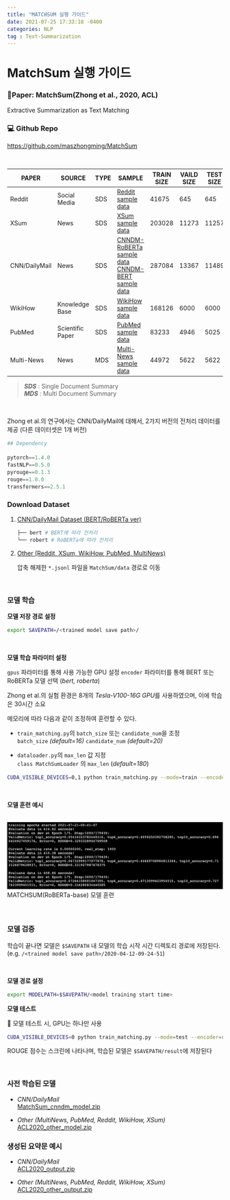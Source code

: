 ```yaml
---
title: "MATCHSUM 실행 가이드"
date: 2021-07-25 17:33:18 -0400
categories: NLP
tag : Text-Summarization
---
```


# **MatchSum 실행 가이드**

### **📄Paper: MatchSum(Zhong et al., 2020, ACL)** 
Extractive Summarization as Text Matching


### **💻 Github Repo**  
https://github.com/maszhongming/MatchSum

<br>

|PAPER|SOURCE|TYPE|SAMPLE|TRAIN SIZE|VAILD SIZE|TEST SIZE|DOCUMENT TOKEN|SUMMARY TOKEN|
|---|---|---|---|---|---|---|---|---|
|Reddit|Social Media|SDS|[Reddit sample data](https://drive.google.com/file/d/1e_mxJdKTGuJQBkKb9-cvO84gp9bN36dG/view?usp=sharing)|41675|645|645|(average) 482.2|(average) 28.0|
|XSum|News|SDS|[XSum sample data](https://drive.google.com/file/d/1Fi3xrmzuh1zvG-WGksNs2VZ5IyjHqykl/view?usp=sharing)|203028|11273|11257|(average) 430.2|(average) 23.3|
|CNN/DailyMail|News|SDS|[CNNDM-RoBERTa sample data](https://drive.google.com/file/d/1ICSAjwX9YgU8XDqsWha1PA1XFpgFYnua/view?usp=sharing) <br>[CNNDM-BERT sample data](https://drive.google.com/file/d/1Tt6EeKqpc4kbtgRC3eCxRmYmLhj563QI/view?usp=sharing)|287084|13367|11489|(average) 766.1|(average) 58.2|
|WikiHow|Knowledge Base|SDS|[WikiHow sample data](https://drive.google.com/file/d/18fWe3pvGggjZbElfFp3knwyf8icOGKt2/view?usp=sharing)|168126|6000|6000|(average) 580.8|(average) 62.6 |
|PubMed|Scientific Paper|SDS|[PubMed sample data](https://drive.google.com/file/d/1wyLsXOMWg17hRBGwVqqvroF7SQNj1_hO/view?usp=sharing)|83233|4946|5025|(average) 444.0|(average) 209.5|
|Multi-News|News|MDS|[Multi-News sample data](https://drive.google.com/file/d/1SiOo0ffcrzgA02Vj3BTNBt7fEw5c10K6/view?usp=sharing)|44972|5622|5622|(average) 487.3|(average) 262.0|




> ***SDS*** : Single Document Summary  
> ***MDS*** : Multi Document Summary

<br>  

Zhong et al.의 연구에서는
CNN/DailyMail에 대해서, 2가지 버전의 전처리 데이터를 제공
(다른 데이터셋은 1개 버전)


```python
## Dependency

pytorch==1.4.0
fastNLP==0.5.0
pyrouge==0.1.3
rouge==1.0.0
transformers==2.5.1
```

  

### **Download Dataset**


1.  [CNN/DailyMail Dataset (BERT/RoBERTa ver)](https://drive.google.com/open?id=1FG4oiQ6rknIeL2WLtXD0GWyh6pBH9-hX)

	```python
	├── bert # BERT에 따라 전처리
	└── robert # RoBERTa에 따라 전처리
	```
  

2.  [Other (Reddit, XSum, WikiHow, PubMed, MultiNews)](https://drive.google.com/file/d/1PnFCwqSzAUr78uEcA_Q15yupZ5bTAQIb/view?usp=sharing)

	압축 해제한 `*.jsonl` 파일을 `MatchSum/data` 경로로 이동

<br>
    
    

###  **모델 학습**

  
**모델 저장 경로 설정**

```bash
export SAVEPATH=/<trained model save path>/
```

<br>

**모델 학습 파라미터 설정**

`gpus` 파라미터를 통해 사용 가능한 GPU 설정
`encoder` 파라미터를 통해 BERT 또는 RoBERTa 모델 선택 (*bert, roberta*)


Zhong et al.의 실험 환경은 8개의 *Tesla-V100-16G GPU*를 사용하였으며, 이에 학습은 30시간 소요

메모리에 따라 다음과 같이 조정하여 훈련할 수 있다.
  
-  `train_matching.py`의 `batch_size` 또는 `candidate_num`을 조정  
	`batch_size`  *(default=16)*
	`candidate_num`  *(default=20)*

-  `dataloader.py`의 `max_len` 값 지정  
	`class MatchSumLoader` 의 `max_len` (*default=180*)


```bash
CUDA_VISIBLE_DEVICES=0,1 python train_matching.py --mode=train --encoder=roberta --save_path=$SAVEPATH --batch_size=8 --candidate_num=16 --gpus=0,1 
```

<br>
 
**모델 훈련 예시**

<br>  
<div align=left>
<img src="/assets/images/matchsum/matchsum_monitor.png" width=700/><br>
MATCHSUM(RoBERTa-base) 모델 훈련 
</div>
<br>

<br>

### **모델 검증**

학습이 끝나면 모델은 `$SAVEPATH` 내 모델의 학습 시작 시간 디렉토리 경로에 저장된다. (e.g. `/<trained model save path>/2020-04-12-09-24-51`)

<br>

**모델 경로 설정**

```bash
export MODELPATH=$SAVEPATH/<model training start time>
```

**모델 테스트**


📢 모델 테스트 시, GPU는 하나만 사용

```bash
CUDA_VISIBLE_DEVICES=0 python train_matching.py --mode=test --encoder=roberta --save_path=$MODELPATH --gpus=0
```

ROUGE 점수는 스크린에 나타나며, 학습된 모델은 `$SAVEPATH/result`에 저장된다
  
<br>

### **사전 학습된 모델**

- *CNN/DailyMail*  
	[MatchSum_cnndm_model.zip](https://drive.google.com/file/d/1PxMHpDSvP1OJfj1et4ToklevQzcPr-HQ/view?usp=drivesdk)

 
- *Other (MultiNews, PubMed, Reddit, WikiHow, XSum)*  
[ACL2020_other_model.zip](https://drive.google.com/file/d/1EzRE7aEsyBKCeXJHKSunaR89QoPhdij5/view?usp=drivesdk)

  

### **생성된 요약문 예시**

- *CNN/DailyMail*  
[ACL2020_output.zip](https://drive.google.com/file/d/11_eSZkuwtK4bJa_L3z2eblz4iwRXOLzU/view?usp=drivesdk)

  

- *Other (MultiNews, PubMed, Reddit, WikiHow, XSum)*  
[ACL2020_other_output.zip](https://drive.google.com/file/d/1iNY1hT_4ZFJZVeyyP1eeoVY14Ej7l9im/view?usp=drivesdk)